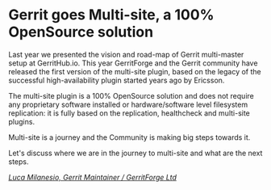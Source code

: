 # Gerrit goes Multi-site, a 100% OpenSource solution

Last year we presented the vision and road-map of Gerrit multi-master
setup at GerritHub.io.
This year GerritForge and the Gerrit community have released the first
version of the multi-site plugin, based on the legacy of the successful
high-availability plugin started years ago by Ericsson.

The multi-site plugin is a 100% OpenSource solution and does not require
any proprietary software installed or hardware/software level filesystem
replication: it is fully based on the replication, healthcheck and
multi-site plugins.

Multi-site is a journey and the Community is making big steps towards it.

Let's discuss where we are in the journey to multi-site
and what are the next steps.

*[Luca Milanesio, Gerrit Maintainer / GerritForge Ltd](../speakers.md#lmilanesio)*
